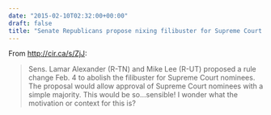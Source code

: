 ```yaml
---
date: "2015-02-10T02:32:00+00:00"
draft: false
title: "Senate Republicans propose nixing filibuster for Supreme Court nominees"
---
```

From http://cir.ca/s/ZjJ:

>Sens. Lamar Alexander (R-TN) and Mike Lee (R-UT) proposed a rule change Feb. 4 to abolish the filibuster for Supreme Court nominees. The proposal would allow approval of Supreme Court nominees with a simple majority. This would be so...sensible! I wonder what the motivation or context for this is?
